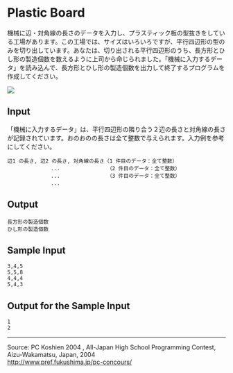 # Plastic Board

機械に辺・対角線の長さのデータを入力し、プラスティック板の型抜きをしている工場があります。この工場では、サイズはいろいろですが、平行四辺形の型のみを切り出しています。あなたは、切り出される平行四辺形のうち、長方形とひし形の製造個数を数えるように上司から命じられました。「機械に入力するデータ」を読み込んで、長方形とひし形の製造個数を出力して終了するプログラムを作成してください。

![][1]

## Input

「機械に入力するデータ」は、平行四辺形の隣り合う２辺の長さと対角線の長さが記録されています。おのおのの長さは全て整数で与えられます。入力例を参考にしてください。

    辺1 の長さ, 辺2 の長さ, 対角線の長さ（1 件目のデータ：全て整数）
                  ... 　　　　　　　　　（2 件目のデータ：全て整数）
                  ... 　　　　　　　　　（3 件目のデータ：全て整数）
                  ... 　　　　　　　　　　　　　　　

## Output

    長方形の製造個数
    ひし形の製造個数

## Sample Input

    3,4,5
    5,5,8
    4,4,4
    5,4,3

## Output for the Sample Input

    1
    2

* * *

Source: PC Koshien 2004 , All-Japan High School Programming Contest, Aizu-Wakamatsu, Japan, 2004   
<http://www.pref.fukushima.jp/pc-concours/>

[1]: IMAGE1/plastic.gif
